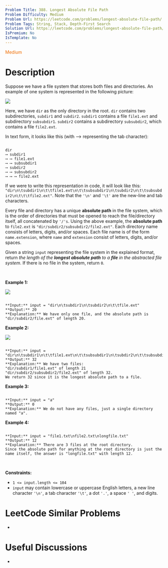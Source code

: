 ```yaml
---
Problem Title: 388. Longest Absolute File Path
Problem Difficulty: Medium
Problem Url: https://leetcode.com/problems/longest-absolute-file-path/
Problem Tags: String, Stack, Depth-First Search
Solution Url: https://leetcode.com/problems/longest-absolute-file-path/solution/
IsPremium: No
IsTemplate: No
---
```


<span style="color: rgb(239, 108, 0);">Medium</span>

# Description

Suppose we have a file system that stores both files and directories. An example of one system is represented in the following picture:


![](https://assets.leetcode.com/uploads/2020/08/28/mdir.jpg)


Here, we have `dir` as the only directory in the root. `dir` contains two subdirectories, `subdir1` and `subdir2`. `subdir1` contains a file `file1.ext` and subdirectory `subsubdir1`. `subdir2` contains a subdirectory `subsubdir2`, which contains a file `file2.ext`.


In text form, it looks like this (with ⟶ representing the tab character):



```

dir
⟶ subdir1
⟶ ⟶ file1.ext
⟶ ⟶ subsubdir1
⟶ subdir2
⟶ ⟶ subsubdir2
⟶ ⟶ ⟶ file2.ext

```

If we were to write this representation in code, it will look like this: `"dir\n\tsubdir1\n\t\tfile1.ext\n\t\tsubsubdir1\n\tsubdir2\n\t\tsubsubdir2\n\t\t\tfile2.ext"`. Note that the `'\n'` and `'\t'` are the new-line and tab characters.


Every file and directory has a unique **absolute path** in the file system, which is the order of directories that must be opened to reach the file/directory itself, all concatenated by `'/'s`. Using the above example, the **absolute path** to `file2.ext` is `"dir/subdir2/subsubdir2/file2.ext"`. Each directory name consists of letters, digits, and/or spaces. Each file name is of the form `name.extension`, where `name` and `extension` consist of letters, digits, and/or spaces.


Given a string `input` representing the file system in the explained format, return *the length of the **longest absolute path** to a **file** in the abstracted file system*. If there is no file in the system, return `0`.


 


**Example 1:**


![](https://assets.leetcode.com/uploads/2020/08/28/dir1.jpg)

```

**Input:** input = "dir\n\tsubdir1\n\tsubdir2\n\t\tfile.ext"
**Output:** 20
**Explanation:** We have only one file, and the absolute path is "dir/subdir2/file.ext" of length 20.

```

**Example 2:**


![](https://assets.leetcode.com/uploads/2020/08/28/dir2.jpg)

```

**Input:** input = "dir\n\tsubdir1\n\t\tfile1.ext\n\t\tsubsubdir1\n\tsubdir2\n\t\tsubsubdir2\n\t\t\tfile2.ext"
**Output:** 32
**Explanation:** We have two files:
"dir/subdir1/file1.ext" of length 21
"dir/subdir2/subsubdir2/file2.ext" of length 32.
We return 32 since it is the longest absolute path to a file.

```

**Example 3:**



```

**Input:** input = "a"
**Output:** 0
**Explanation:** We do not have any files, just a single directory named "a".

```

**Example 4:**



```

**Input:** input = "file1.txt\nfile2.txt\nlongfile.txt"
**Output:** 12
**Explanation:** There are 3 files at the root directory.
Since the absolute path for anything at the root directory is just the name itself, the answer is "longfile.txt" with length 12.

```

 


**Constraints:**


* `1 <= input.length <= 104`
* `input` may contain lowercase or uppercase English letters, a new line character `'\n'`, a tab character `'\t'`, a dot `'.'`, a space `' '`, and digits.




# LeetCode Similar Problems

- []()

# Useful Discussions

- []()
